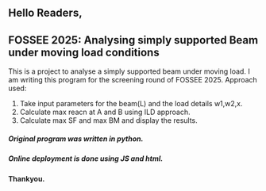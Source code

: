 ## Hello Readers,
## FOSSEE 2025: Analysing simply supported Beam under moving load conditions
This is a project to analyse a simply supported beam under moving load. I am writing this program for the screening round of FOSSEE 2025.
Approach used:
1. Take input parameters for the beam(L) and the load details w1,w2,x.
2. Calculate max reacn at A and B using ILD approach.
3. Calculate max SF and max BM and display the results.

##### Original program was written in python.
##### Online deployment is done using JS and html.
#### Thankyou. 

